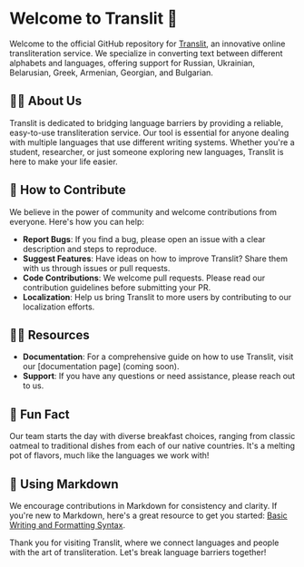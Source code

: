 # Welcome to Translit 👋

Welcome to the official GitHub repository for [Translit](https://translit.cc/), an innovative online transliteration service. We specialize in converting text between different alphabets and languages, offering support for Russian, Ukrainian, Belarusian, Greek, Armenian, Georgian, and Bulgarian.

## 🙋‍♀️ About Us

Translit is dedicated to bridging language barriers by providing a reliable, easy-to-use transliteration service. Our tool is essential for anyone dealing with multiple languages that use different writing systems. Whether you're a student, researcher, or just someone exploring new languages, Translit is here to make your life easier.

## 🌈 How to Contribute

We believe in the power of community and welcome contributions from everyone. Here's how you can help:

- **Report Bugs**: If you find a bug, please open an issue with a clear description and steps to reproduce.
- **Suggest Features**: Have ideas on how to improve Translit? Share them with us through issues or pull requests.
- **Code Contributions**: We welcome pull requests. Please read our contribution guidelines before submitting your PR.
- **Localization**: Help us bring Translit to more users by contributing to our localization efforts.

## 👩‍💻 Resources

- **Documentation**: For a comprehensive guide on how to use Translit, visit our [documentation page] (coming soon).
- **Support**: If you have any questions or need assistance, please reach out to us.

## 🍿 Fun Fact

Our team starts the day with diverse breakfast choices, ranging from classic oatmeal to traditional dishes from each of our native countries. It's a melting pot of flavors, much like the languages we work with!

## 🧙 Using Markdown

We encourage contributions in Markdown for consistency and clarity. If you're new to Markdown, here's a great resource to get you started: [Basic Writing and Formatting Syntax](https://docs.github.com/github/writing-on-github/getting-started-with-writing-and-formatting-on-github/basic-writing-and-formatting-syntax).

Thank you for visiting Translit, where we connect languages and people with the art of transliteration. Let's break language barriers together!
